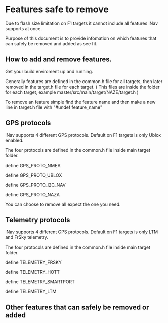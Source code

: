 # Features safe to remove

Due to flash size limitation on F1 targets it cannot include all features iNav supports at once.

Purpose of this document is to provide infomation on which features that can safely be removed and added as see fit.

## How to add and remove features.

Get your build enviroment up and running.

Generally features are defined in the common.h file for all targets, then later removed in the target.h file for each target. ( This files are inside the folder for each target, example master/src/main/target/NAZE/target.h )

To remove an feature simple find the feature name and then make a new line in target.h file with "#undef feature_name"

## GPS protocols

iNav supports 4 different GPS protocols. Default on F1 targets is only Ublox enabled.

The four protocols are defined in the common.h file inside main target folder.

define GPS_PROTO_NMEA

define GPS_PROTO_UBLOX

define GPS_PROTO_I2C_NAV

define GPS_PROTO_NAZA


You can choose to remove all expect the one you need.

## Telemetry protocols

iNav supports 4 different GPS protocols. Default on F1 targets is only LTM and FrSky telemetry.

The four protocols are defined in the common.h file inside main target folder.


define TELEMETRY_FRSKY

define TELEMETRY_HOTT

define TELEMETRY_SMARTPORT

define TELEMETRY_LTM


## Other features that can safely be removed or added
